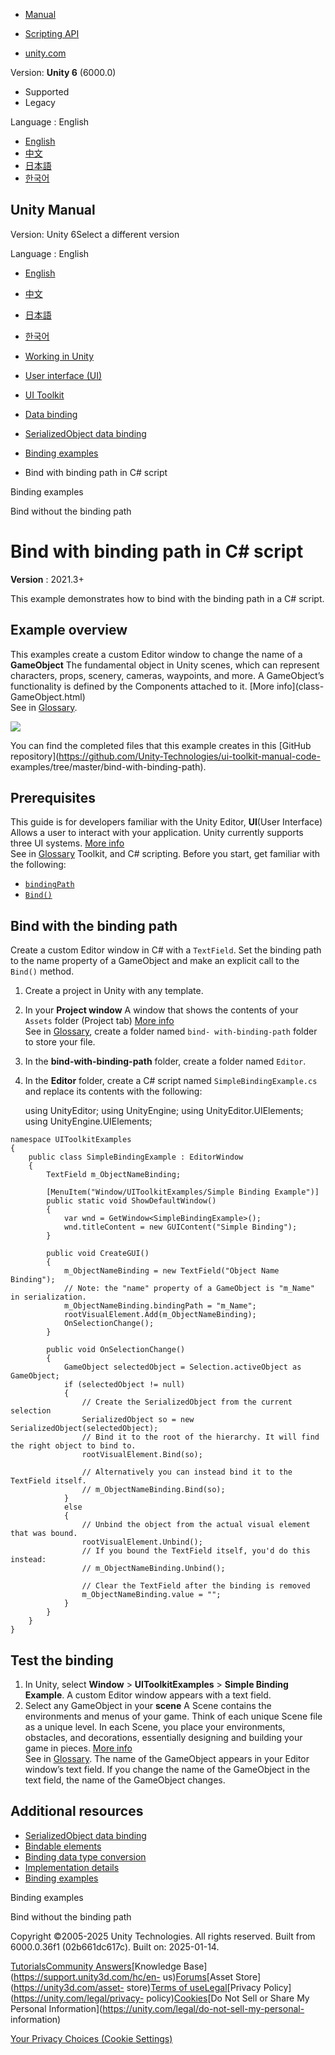 [](https://docs.unity3d.com)

  * [Manual](../Manual/index.html)
  * [Scripting API](../ScriptReference/index.html)

  * [unity.com](https://unity.com/)

Version: **Unity 6** (6000.0)

  * Supported
  * Legacy

Language : English

  * [English](/Manual/UIE-create-a-binding-csharp.html)
  * [中文](/cn/current/Manual/UIE-create-a-binding-csharp.html)
  * [日本語](/ja/current/Manual/UIE-create-a-binding-csharp.html)
  * [한국어](/kr/current/Manual/UIE-create-a-binding-csharp.html)

[](https://docs.unity3d.com)

## Unity Manual

Version: Unity 6Select a different version

Language : English

  * [English](/Manual/UIE-create-a-binding-csharp.html)
  * [中文](/cn/current/Manual/UIE-create-a-binding-csharp.html)
  * [日本語](/ja/current/Manual/UIE-create-a-binding-csharp.html)
  * [한국어](/kr/current/Manual/UIE-create-a-binding-csharp.html)

  * [Working in Unity](working-in-unity.html)
  * [User interface (UI)](UIToolkits.html)
  * [UI Toolkit](UIElements.html)
  * [Data binding](UIE-data-binding.html)
  * [SerializedObject data binding](UIE-editor-binding.html)
  * [Binding examples](UIE-binding-examples.html)
  * Bind with binding path in C# script

[](UIE-binding-examples.html)

Binding examples

[](UIE-bind-without-bindpath.html)

Bind without the binding path

# Bind with binding path in C# script

**Version** : 2021.3+

This example demonstrates how to bind with the binding path in a C# script.

## Example overview

This examples create a custom Editor window to change the name of a
**GameObject** The fundamental object in Unity scenes, which can represent
characters, props, scenery, cameras, waypoints, and more. A GameObject’s
functionality is defined by the Components attached to it. [More info](class-
GameObject.html)  
See in [Glossary](Glossary.html#GameObject).

![](../uploads/Main/uie_simple_binding.png)

You can find the completed files that this example creates in this [GitHub
repository](https://github.com/Unity-Technologies/ui-toolkit-manual-code-
examples/tree/master/bind-with-binding-path).

## Prerequisites

This guide is for developers familiar with the Unity Editor, **UI**(User
Interface) Allows a user to interact with your application. Unity currently
supports three UI systems. [More info](UI-system-compare.html)  
See in [Glossary](Glossary.html#UI) Toolkit, and C# scripting. Before you
start, get familiar with the following:

  * [`bindingPath`](../ScriptReference/UIElements.BindableElement-bindingPath.html)
  * [`Bind()`](../ScriptReference/UIElements.BindingExtensions.Bind.html)

## Bind with the binding path

Create a custom Editor window in C# with a `TextField`. Set the binding path
to the name property of a GameObject and make an explicit call to the `Bind()`
method.

  1. Create a project in Unity with any template.

  2. In your **Project window** A window that shows the contents of your `Assets` folder (Project tab) [More info](ProjectView.html)  
See in [Glossary](Glossary.html#Projectwindow), create a folder named `bind-
with-binding-path` folder to store your file.

  3. In the **bind-with-binding-path** folder, create a folder named `Editor`.

  4. In the **Editor** folder, create a C# script named `SimpleBindingExample.cs` and replace its contents with the following:
    
        using UnityEditor;
    using UnityEngine;
    using UnityEditor.UIElements;
    using UnityEngine.UIElements;
    
    namespace UIToolkitExamples
    {
        public class SimpleBindingExample : EditorWindow
        {
            TextField m_ObjectNameBinding;
    
            [MenuItem("Window/UIToolkitExamples/Simple Binding Example")]
            public static void ShowDefaultWindow()
            {
                var wnd = GetWindow<SimpleBindingExample>();
                wnd.titleContent = new GUIContent("Simple Binding");
            }
    
            public void CreateGUI()
            {
                m_ObjectNameBinding = new TextField("Object Name Binding");
                // Note: the "name" property of a GameObject is "m_Name" in serialization.
                m_ObjectNameBinding.bindingPath = "m_Name";
                rootVisualElement.Add(m_ObjectNameBinding);
                OnSelectionChange();
            }
    
            public void OnSelectionChange()
            {
                GameObject selectedObject = Selection.activeObject as GameObject;
                if (selectedObject != null)
                {
                    // Create the SerializedObject from the current selection
                    SerializedObject so = new SerializedObject(selectedObject);
                    // Bind it to the root of the hierarchy. It will find the right object to bind to.
                    rootVisualElement.Bind(so);
    
                    // Alternatively you can instead bind it to the TextField itself.
                    // m_ObjectNameBinding.Bind(so);
                }
                else
                {
                    // Unbind the object from the actual visual element that was bound.
                    rootVisualElement.Unbind();
                    // If you bound the TextField itself, you'd do this instead:
                    // m_ObjectNameBinding.Unbind();
    
                    // Clear the TextField after the binding is removed
                    m_ObjectNameBinding.value = "";
                }
            }
        }
    }
    

## Test the binding

  1. In Unity, select **Window** > **UIToolkitExamples** > **Simple Binding Example**. A custom Editor window appears with a text field.
  2. Select any GameObject in your **scene** A Scene contains the environments and menus of your game. Think of each unique Scene file as a unique level. In each Scene, you place your environments, obstacles, and decorations, essentially designing and building your game in pieces. [More info](CreatingScenes.html)  
See in [Glossary](Glossary.html#Scene). The name of the GameObject appears in
your Editor window’s text field. If you change the name of the GameObject in
the text field, the name of the GameObject changes.

## Additional resources

  * [SerializedObject data binding](UIE-Binding.html)
  * [Bindable elements](UIE-bindable-elements.html)
  * [Binding data type conversion](UIE-binding-data-type-conversion.html)
  * [Implementation details](UIE-binding-implementation-details.html)
  * [Binding examples](UIE-binding-examples.html)

[](UIE-binding-examples.html)

Binding examples

[](UIE-bind-without-bindpath.html)

Bind without the binding path

Copyright ©2005-2025 Unity Technologies. All rights reserved. Built from
6000.0.36f1 (02b661dc617c). Built on: 2025-01-14.

[Tutorials](https://learn.unity.com/)[Community
Answers](https://answers.unity3d.com)[Knowledge
Base](https://support.unity3d.com/hc/en-
us)[Forums](https://forum.unity3d.com)[Asset Store](https://unity3d.com/asset-
store)[Terms of
use](https://docs.unity3d.com/Manual/TermsOfUse.html)[Legal](https://unity.com/legal)[Privacy
Policy](https://unity.com/legal/privacy-
policy)[Cookies](https://unity.com/legal/cookie-policy)[Do Not Sell or Share
My Personal Information](https://unity.com/legal/do-not-sell-my-personal-
information)

[Your Privacy Choices (Cookie Settings)](javascript:void\(0\);)

